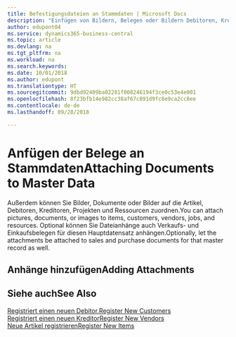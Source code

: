 ```yaml
---
title: Befestigungsdateien an Stammdaten | Microsoft Docs
description: "Einfügen von Bildern, Belegen oder Bildern Debitoren, Kreditoren und anderen Hauptdatensätzen hinzu, und lassen Sie sie mit den Rechnungen verknüpft werden."
author: edupont04
ms.service: dynamics365-business-central
ms.topic: article
ms.devlang: na
ms.tgt_pltfrm: na
ms.workload: na
ms.search.keywords: 
ms.date: 10/01/2018
ms.author: edupont
ms.translationtype: HT
ms.sourcegitcommit: 9dbd92409ba02281f008246194f3ce0c53e4e001
ms.openlocfilehash: 8f23bfb14e982cc38af67c091d9fc8e9ca2cc8ee
ms.contentlocale: de-de
ms.lasthandoff: 09/28/2018

---
```

# <a name="attaching-documents-to-master-data"></a><span data-ttu-id="af396-103">Anfügen der Belege an Stammdaten</span><span class="sxs-lookup"><span data-stu-id="af396-103">Attaching Documents to Master Data</span></span>
<span data-ttu-id="af396-104">Außerdem können Sie Bilder, Dokumente oder Bilder auf die Artikel, Debitoren, Kreditoren, Projekten und Ressourcen zuordnen.</span><span class="sxs-lookup"><span data-stu-id="af396-104">You can attach pictures, documents, or images to items, customers, vendors, jobs, and resources.</span></span> <span data-ttu-id="af396-105">Optional können Sie Dateianhänge auch Verkaufs- und Einkaufsbelegen für diesen Hauptdatensatz anhängen.</span><span class="sxs-lookup"><span data-stu-id="af396-105">Optionally, let the attachments be attached to sales and purchase documents for that master record as well.</span></span>  

## <a name="adding-attachments"></a><span data-ttu-id="af396-106">Anhänge hinzufügen</span><span class="sxs-lookup"><span data-stu-id="af396-106">Adding Attachments</span></span>


## <a name="see-also"></a><span data-ttu-id="af396-107">Siehe auch</span><span class="sxs-lookup"><span data-stu-id="af396-107">See Also</span></span>
[<span data-ttu-id="af396-108">Registriert einen neuen Debitor.</span><span class="sxs-lookup"><span data-stu-id="af396-108">Register New Customers</span></span>](sales-how-register-new-customers.md)  
[<span data-ttu-id="af396-109">Registriert einen neuen Kreditor</span><span class="sxs-lookup"><span data-stu-id="af396-109">Register New Vendors</span></span>](purchasing-how-register-new-vendors.md)  
[<span data-ttu-id="af396-110">Neue Artikel registrieren</span><span class="sxs-lookup"><span data-stu-id="af396-110">Register New Items</span></span>](inventory-how-register-new-items.md)  

